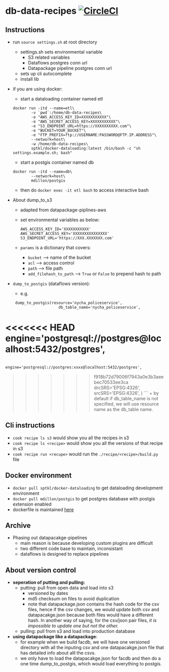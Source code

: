 # db-data-recipes [![CircleCI](https://circleci.com/gh/NYCPlanning/db-data-recipes.svg?style=svg)](https://circleci.com/gh/NYCPlanning/db-data-recipes)

## Instructions
+ run ```source settings.sh``` at root directory
    + settings.sh sets environmental variable
        + S3 related variables
        + Dataflows postgres conn url
        + Datapackage pipeline postgres conn url
    + sets up cli autocomplete
    + install lib 

+ if you are using docker:
    + start a dataloading container named etl

    ```
    docker run -itd --name=etl\
            -v `pwd`:/home/db-data-recipes\
            -e "AWS_ACCESS_KEY_ID=XXXXXXXXXXX"\
            -e "AWS_SECRET_ACCESS_KEY=XXXXXXXXXXX"\
            -e "S3_ENDPOINT_URL=https://XXXXXXXXXX.com"\
            -e "BUCKET=YOUR_BUCKET"\
            -e "FTP_PREFIX=ftp://USERNAME:PASSWORD@FTP.IP.ADDRESS"\
            --network=host\
            -w /home/db-data-recipes\
            sptkl/docker-dataloading:latest /bin/bash -c "sh settings.example.sh; bash"
    ```
    
    + start a postgis container named db

    ```
    docker run -itd --name=db\
            --network=host\
            mdillon/postgis
    ```

    + then do ```docker exec -it etl bash``` to access interactive bash

+ About dump_to_s3
  + adapted from datapackage-piplines-aws
  + set environmental variables as below:

    ```
    AWS_ACCESS_KEY_ID='XXXXXXXXXXX'
    AWS_SECRET_ACCESS_KEY='XXXXXXXXXXXXXXX'
    S3_ENDPOINT_URL='https://XXX.XXXXXXX.com'
    ```

  + `params` is a dictionary that covers:
    + `bucket` --> name of the bucket
    + `acl` --> access control
    + `path` --> file path
    + `add_filehash_to_path` --> `True` or `False` to prepend hash to path

+ `dump_to_postgis` (dataflows version): 
    + e.g. 

    ```
     dump_to_postgis(resource='nycha_policeservice',
                        db_table_name='nycha_policeservice',
<<<<<<< HEAD
                        engine='postgresql://postgres@localhost:5432/postgres',
=======
                        engine='postgresql://postgres:xxxx@localhost:5432/postgres',
>>>>>>> f918b72d79006f7943a0e3b3aeebec70533ee3ca
                        drcSRS='EPSG:4326',
                        srcSRS='EPSG:4326',
                        )
    ```
    + by default if db_table_name is not specified, we will use resource name as the db_table name. 

## Cli instructions
+ `cook recipe ls s3` would show you all the recipes in s3
+ `cook recipe ls <recipe>` would show you all the versions of that recipe in s3
+ `cook recipe run <recupe>` would run the `./recipe/<recipe>/build.py` file 


## Docker environment
+ ```docker pull sptkl/docker-dataloading``` to get dataloading development environment
+ ```docker pull mdillon/postgis``` to get postgres database with postgis extension enabled
+ dockerfile is maintained [here](https://github.com/SPTKL/docker-dataloading)

## Archive
+ Phasing out datapacakge-pipelines 
    + main reason is because developing custom plugins are difficult
    + two different code base to maintain, inconsistant
    + dataflows is designed to replace pipelines

## About version control
+ __seperation of putting and pulling:__ 
    + putting: pull from open data and load into s3
        + versioned by dates
        + md5 checksum on files to avoid duplication 
        + note that datapackage.json contains the hash code for the csv files, hence if the csv changes, we would update both csv and datapacakge.json because both files would have a different hash. In another way of saying, for the csv/json pair files, _it is impossible to update one but not the other._
    + pulling: pull from s3 and load into production database
+ __using datapackage like a datapackage__: 
    + for example when we build facdb, we will have one versioned directory with all the inputing csv and one datapacakge.json file that has detailed info about alll the csvs. 
    + we only have to load the datapacakge.json for facdb and then do a one time dump_to_postgis, which would load everything to postgis. 

